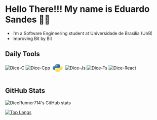 # Hello There!!! My name is Eduardo Sandes 🖖🏼
- I'm a Software Engineering student at Universidade de Brasília (UnB)
- Improving Bit by Bit

## Daily Tools

<div style="display: inline_block">
  <img align="center" alt="Dice-C" height="30" width="40" src="https://cdn.jsdelivr.net/gh/devicons/devicon/icons/c/c-original.svg" >
  <img align="center" alt="Dice-Cpp" height="30" width="40" src="https://cdn.jsdelivr.net/gh/devicons/devicon/icons/cplusplus/cplusplus-original.svg">
  <img align="center" alt="Dice-Python" height="30" width="40" src="https://raw.githubusercontent.com/devicons/devicon/master/icons/python/python-original.svg">
  <img align="center" alt="Dice-Js" height="30" width="40" src="https://cdn.jsdelivr.net/gh/devicons/devicon/icons/javascript/javascript-plain.svg">
  <img align="center" alt="Dice-Ts" height="30" width="40" src="https://cdn.jsdelivr.net/gh/devicons/devicon/icons/typescript/typescript-plain.svg">
  <img align="center" alt="Dice-React" height="30" width="40" src="https://cdn.jsdelivr.net/gh/devicons/devicon/icons/react/react-original.svg">
</div><br/>

## GitHub Stats
![DiceRunner714's GitHub stats](https://github-readme-stats.vercel.app/api?username=dicerunner714&show_icons=true&theme=tokyonight)

[![Top Langs](https://github-readme-stats.vercel.app/api/top-langs/?username=dicerunner714)](https://github.com/dicerunner714/github-readme-stats)

